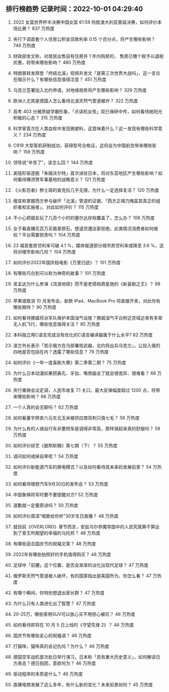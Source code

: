 
## 排行榜趋势 记录时间：2022-10-01 04:29:40
  
  1. 2022 女篮世界杯半决赛中国女篮 61:59 险胜澳大利亚晋级决赛，如何评价本场比赛？ 837 万热度
    
  2. 央行下调首套个人住房公积金贷款利率 0.15 个百分点，将产生哪些影响？ 749 万热度
    
  3. 财政部发文称，对居民出售自有住房并 1 年内购房的， 售房已缴个税予以退税优惠，将带来哪些影响？ 480 万热度
    
  4. 特朗普转发拜登「终结北溪」视频并发文「是第三次世界大战吗」，这一言论在暗示什么？有哪些信息值得注意？ 451 万热度
    
  5. 乌克兰签署加入北约申请，对地缘局势将产生哪些影响？ 329 万热度
    
  6. 欧洲人尤其是德国人怎么看待北溪天然气管道被炸？ 322 万热度
    
  7. 高考 403 分被质疑学霸形象，「点读机女孩」现已保研中传，如何看待她阳光积极的心态？ 315 万热度
    
  8. 科学家首次在人类血栓中发现微塑料，这意味着什么？这一发现有哪些科学意义？ 234 万热度
    
  9. C919 大型客机研制成功，获得型号合格证，这将会为中国航空带来哪些影响？ 158 万热度
    
  10. 领导说“辛苦了”，该怎么回？ 144 万热度
    
  11. 美隐形驱逐舰「朱姆沃尔特」首次进驻日本，将对东亚地区产生哪些影响？如何看待横须贺军事基地的战略意义？ 121 万热度
    
  12. 《火影忍者》秽土斑的查克拉几乎无限，为什么一定选择复活？ 120 万热度
    
  13. 俄宣称掌握西方参与破坏「北溪」管道的证据，「西方正竭力掩盖其真正的组织者和实施者」，对此如何评价？ 115 万热度
    
  14. 不小心把朋友玩了几百个小时的塞尔达存档覆盖了，怎么办？ 108 万热度
    
  15. 女子看直播花百万买翡翠原石，想退货遭店家拒绝。此类情况消费者如何维权？平台需要担责吗？ 104 万热度
    
  16. 23 城首套房贷利率可破 4.1 %，媒体报道部分城市房贷利率或降至 3.6 %，这将对楼市影响几何？ 104 万热度
    
  17. 如何评价2022年国庆档电影《万里归途》？ 101 万热度
    
  18. 有哪些巧合到可以称为神奇的故事？ 101 万热度
    
  19. 吴孟达为什么参演《流浪地球》而不是老搭档周星驰的《新喜剧之王》？ 98 万热度
    
  20. 苹果或取消 10 月发布会，新款 iPad、MacBook Pro 将直接开卖，对此你有哪些期待？ 90 万热度
    
  21. 如何看待挪威将派军队保护本国油气设施？挪威油气平台附近空域近来有多架无人机飞行，哪些信息值得关注？ 85 万热度
    
  22. 本科独立用C语言完成没有优化的C语言编译器属于什么水平? 82 万热度
    
  23. 波兰外长表示「若示俄方在乌部署核武器，北约将出兵乌克兰」，公投入俄的四地是否包括在内？透露了哪些信息？ 79 万热度
    
  24. 如何评价《一年一度喜剧大赛》第二季第二期？ 75 万热度
    
  25. 为什么日本动漫如果把鼻孔、牙齿、嘴唇画全了就会很诡异、很难看？ 66 万热度
    
  26. 央行重磅会议定调，人民币收复 7.1 关口，最大反弹幅度超过 1200 点，将带来哪些影响？ 66 万热度
    
  27. 一个人真的会无聊吗？ 62 万热度
    
  28. 如何看董宇辉卖六元东北玉米被供应商背刺只值七毛？ 59 万热度
    
  29. 为什么有的人骑自行车非要把车座调得非常高，那样骑起来真的舒服吗？ 58 万热度
    
  30. 如何评价综艺《披荆斩棘》第七期（下）？ 55 万热度
    
  31. 请问如何戒掉自卑呢？ 54 万热度
    
  32. 如何评价新能源汽车的换电模式？以及如何看待其未来的发展前景？ 54 万热度
    
  33. 如何看待理想汽车9月30日的发布会？ 53 万热度
    
  34. 中国象棋将军时要不要提醒对方? 52 万热度
    
  35. 道歉就一定要原谅吗？ 50 万热度
    
  36. 如何评价周深“唱歌给你听”30岁生日直播？ 48 万热度
    
  37. 就目前《OVERLORD》章节而言，安兹乌尔恭魔导国中的人民究竟算不算达到了骨王所期望的幸福的乌托邦？ 48 万热度
    
  38. 有哪些适合国庆节的祝福文案？ 48 万热度
    
  39. 2022年有哪些拍照好的手机值得购买？ 48 万热度
    
  40. 足球中「前腰」这个位置，是否会渐渐的淡化出现代足球？ 47 万热度
    
  41. 俄罗斯天然气管道被人破坏，有的国家指出是美国所为，你怎么看？ 47 万热度
    
  42. 有哪个瞬间，你特别想退出家长群？ 47 万热度
    
  43. 为什么只有人类进化出了智慧？ 47 万热度
    
  44. 20-25万，哪些家用SUV可以放心买不用担心被坑？ 46 万热度
    
  45. 如何看待即将在 10 月 5 日上线的《守望先锋 2》？ 46 万热度
    
  46. 国庆节有哪些走心的祝福语？ 46 万热度
    
  47. 打猫咪，猫咪真的会记仇吗？为什么？ 46 万热度
    
  48. 德国空军战机首次赴日举行演习，日本称「具有重大历史意义」，如何解读日方表态？德日抱团，意欲何为？ 46 万热度
    
  49. 驱动程序的本质是什么？ 46 万热度
    
  50. 直播电商发展了这么多年，有什么新的变化？未来前景如何？ 45 万热度
    